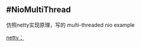 ## #NioMultiThread

仿照netty实现原理，写的 multi-threaded nio example

[netty：](https://github.com/netty/netty)